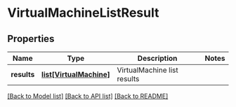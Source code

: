 # VirtualMachineListResult

## Properties
Name | Type | Description | Notes
------------ | ------------- | ------------- | -------------
**results** | [**list[VirtualMachine]**](VirtualMachine.md) | VirtualMachine list results | 

[[Back to Model list]](../README.md#documentation-for-models) [[Back to API list]](../README.md#documentation-for-api-endpoints) [[Back to README]](../README.md)

